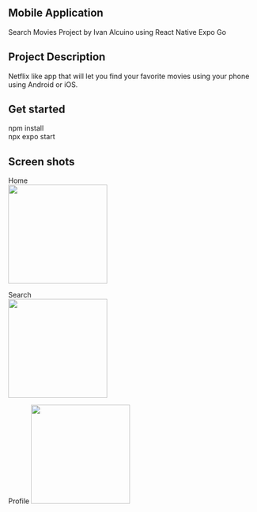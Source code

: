 ## Mobile Application 
Search Movies Project by Ivan Alcuino using React Native Expo Go

## Project Description
Netflix like app that will let you find your favorite movies using your phone using Android or iOS.

## Get started
npm install  
npx expo start

## Screen shots
Home  
<img src="https://github.com/user-attachments/assets/37041099-9882-4f3c-b4db-413d013d81bf" width="200">  

Search  
<img src="https://github.com/user-attachments/assets/a3e139c4-24c5-4a0a-93c6-9bbe48f63bc8" width="200">   

Profile
<img src="https://github.com/user-attachments/assets/25865395-3f97-41c5-b3ba-edcc212e9259" width="200">

